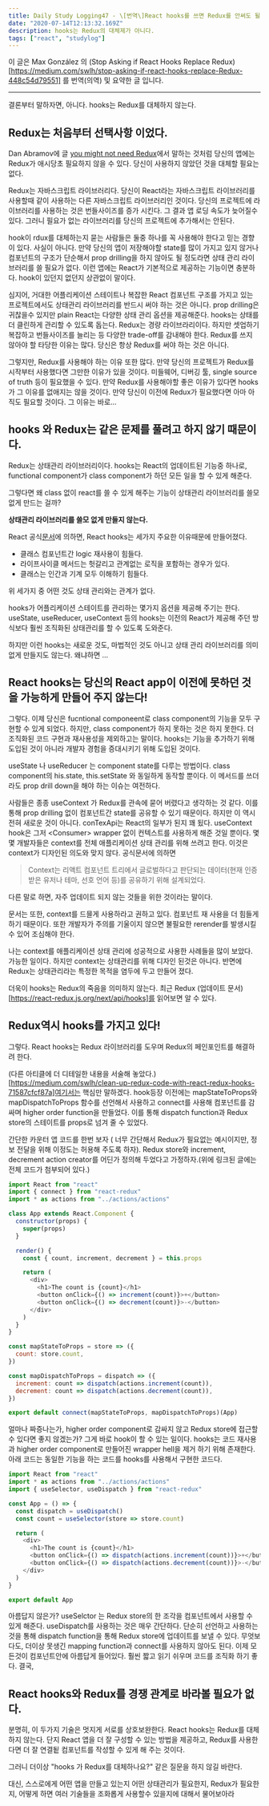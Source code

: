 ```yaml
---
title: Daily Study Logging47 - \[번역\]React hooks를 쓰면 Redux를 안써도 될까?
date: "2020-07-14T12:13:32.169Z"
description: hooks는 Redux의 대체제가 아니다.
tags: ["react", "studylog"]
---
```


이 글은 Max González 의 (Stop Asking if React Hooks Replace Redux)[https://medium.com/swlh/stop-asking-if-react-hooks-replace-Redux-448c54d79551] 를 번역(의역) 및 요약한 글 입니다.

---

결론부터 말하자면, 아니다. hooks는 Redux를 대체하지 않는다.

## Redux는 처음부터 선택사항 이었다.

Dan Abramov에 글 [you might not need Redux](https://medium.com/@dan_abramov/you-might-not-need-Redux-be46360cf367)에서 말하는 것처럼 당신의 앱에는 Redux가 애시당초 필요하지 않을 수 있다. 당신이 사용하지 않았던 것을 대체할 필요는 없다.

Redux는 자바스크립트 라이브러리다. 당신이 React라는 자바스크립트 라이브러리를 사용할때 같이 사용하는 다른 자바스크립트 라이브러리인 것이다. 당신의 프로젝트에 라이브러리를 사용하는 것은 번들사이즈를 증가 시킨다. 그 결과 앱 로딩 속도가 늦어질수 있다. 그러니 필요가 없는 라이브러리를 당신의 프로젝트에 추가해서는 안된다.

hook이 rdux를 대체하는지 묻는 사람들은 둘중 하나를 꼭 사용해야 한다고 믿는 경향이 있다. 사실이 아니다. 만약 당신의 앱이 저장해야할 state를 많이 가지고 있지 않거나 컴포넌트의 구조가 단순해서 prop drilling을 하지 않아도 될 정도라면 상태 관리 라이브러리를 쓸 필요가 없다. 이런 앱에는 React가 기본적으로 제공하는 기능이면 충분하다. hook이 있던지 없던지 상관없이 말이다.

심지어, 거대한 어플리케이션 스테이트나 복잡한 React 컴포넌트 구조를 가지고 있는 프로젝트에서도 상태관리 라이브러리를 반드시 써야 하는 것은 아니다. prop drilling은 귀찮을수 있지만 plain React는 다양한 상태 관리 옵션을 제공해준다. hooks는 상태를 더 클린하게 관리할 수 있도록 돕는다. Redux는 경량 라이브라리이다. 하지만 셋업하기 복잡하고 번들사이즈를 늘리는 등 다양한 trade-off를 감내해야 한다. Redux를 쓰지 않아야 할 타당한 이유는 많다. 당신은 항상 Redux를 써야 하는 것은 아니다.

그렇지만, Redux를 사용해야 하는 이유 또한 많다. 만약 당신의 프로젝트가 Redux를 시작부터 사용했다면 그만한 이유가 있을 것이다. 미들웨어, 디버깅 툴, single source of truth 등이 필요했을 수 있다. 만약 Redux를 사용해야할 좋은 이유가 있다면 hooks가 그 이유를 없애지는 않을 것이다. 만약 당신이 이전에 Redux가 필요했다면 아마 아직도 필요할 것이다. 그 이유는 바로...

## hooks 와 Redux는 같은 문제를 풀려고 하지 않기 때문이다.

Redux는 상태관리 라이브러리이다. hooks는 React의 업데이트된 기능중 하나로, functional component가 class component가 하던 모든 일을 할 수 있게 해준다.

그렇다면 왜 class 없이 react를 쓸 수 있게 해주는 기능이 상태관리 라이브러리를 쓸모 없게 만드는 걸까?

**상태관리 라이브러리를 쓸모 없게 만들지 않는다.**

React 공식[문서](https://reactjs.org/docs/hooks-intro.html)에 의하면, React hooks는 세가지 주요한 이유때문에 만들어졌다.

- 클래스 컴포넌트간 logic 재사용이 힘들다.
- 라이프사이클 메서드는 헛갈리고 관계없는 로직을 포함하는 경우가 있다.
- 클래스는 인간과 기계 모두 이해하기 힘들다.

위 세가지 중 어떤 것도 상태 관리와는 관계가 없다.

hooks가 어플리케이션 스테이트를 관리하는 몇가지 옵션을 제공해 주기는 한다. useState, useReducer, useContext 등의 hooks는 이전의 React가 제공해 주던 방식보다 훨씬 조직화된 상태관리를 할 수 있도록 도와준다.

하지만 이런 hooks는 새로운 것도, 마법적인 것도 아니고 상태 관리 라이브러리를 의미 없게 만들지도 않는다. 왜냐하면 ...

## React hooks는 당신의 React app이 이전에 못하던 것을 가능하게 만들어 주지 않는다!

그렇다. 이제 당신은 fucntional componeent로 class component의 기능을 모두 구현할 수 있게 되었다. 하지만, class component가 하지 못하는 것은 하지 못한다. 더 조직화된 코드 구현과 재사용성을 제외하고는 말이다. hooks는 기능을 추가하기 위해 도입된 것이 아니라 개발자 경험을 증대시키기 위해 도입된 것이다.

useState 나 useReducer 는 component state를 다루는 방법이다. class component의 his.state, this.setState 와 동일하게 동작할 뿐이다. 이 메서드를 쓰더라도 prop drill down을 해야 하는 이슈는 여전하다.

사람들은 종종 useContext 가 Redux를 관속에 묻어 버렸다고 생각하는 것 같다. 이를 통해 prop drilling 없이 컴포넌트간 state를 공유할 수 있기 때문이다. 하지만 이 역시 전혀 새로운 것이 아니다. conTexApi는 React의 일부가 된지 꽤 됬다. useContext hook은 그저 \<Consumer> wrapper 없이 컨텍스트를 사용하게 해준 것일 뿐이다. 몇 몇 개발자들은 context를 전체 애플리케이션 상태 관리를 위해 쓰려고 한다. 이것은 context가 디자인된 의도와 맞지 않다. 공식문서에 의하면

> Context는 리액트 컴포넌트 트리에서 글로벌하다고 판단되는 데이터(현재 인증받은 유저나 테마, 선호 언어 등)를 공유하기 위해 설계되었다.

다른 말로 하면, 자주 업데이트 되지 않는 것들을 위한 것이라는 말이다.

문서는 또한, context를 드믈게 사용하라고 권하고 있다. 컴포넌트 재 사용을 더 힘들게 하기 때문이다. 또한 개발자가 주의를 기울이지 않으면 불필요한 rerender를 발생시킬 수 있어 조심해야 한다.

나는 context를 애플리케이션 상태 관리에 성공적으로 사용한 사례들을 많이 보았다. 가능한 일이다. 하지만 context는 상태관리를 위해 디자인 된것은 아니다. 반면에 Redux는 상태관리라는 특정한 목적을 염두에 두고 만들어 졌다.

더욱이 hooks는 Redux의 죽음을 의미하지 않는다. 최근 Redux (업데이트 문서)[https://react-redux.js.org/next/api/hooks]를 읽어보면 알 수 있다.

## Redux역시 hooks를 가지고 있다!

그렇다. React hooks는 Redux 라이브러리를 도우며 Redux의 페인포인트를 해결하려 한다.

(다른 아티클에 더 디테일한 내용을 서술해 놓았다.)[https://medium.com/swlh/clean-up-redux-code-with-react-redux-hooks-71587cfcf87a]여기서는 핵심만 말하겠다. hook등장 이전에는 mapStateToProps와 mapDispatchToProps 함수를 선언해서 사용하고 connect를 사용해 컴포넌트를 감싸며 higher order function을 만들었다. 이를 통해 dispatch function과 Redux store의 스테이트를 props로 넘겨 줄 수 있었다.

간단한 카운터 앱 코드를 한번 보자 ( 너무 간단해서 Redux가 필요없는 예시이지만, 정보 전달을 위해 이정도는 허용해 주도록 하자). Redux store와 increment, decrement action creator를 어딘가 정의해 두었다고 가정하자.(위에 링크된 글에는 전체 코드가 첨부되어 있다.)

```javascript
import React from "react"
import { connect } from "react-redux"
import * as actions from "../actions/actions"

class App extends React.Component {
  constructor(props) {
    super(props)
  }

  render() {
    const { count, increment, decrement } = this.props

    return (
      <div>
        <h1>The count is {count}</h1>
        <button onClick={() => increment(count)}>+</button>
        <button onClick={() => decrement(count)}>-</button>
      </div>
    )
  }
}

const mapStateToProps = store => ({
  count: store.count,
})

const mapDispatchToProps = dispatch => ({
  increment: count => dispatch(actions.increment(count)),
  decrement: count => dispatch(actions.decrement(count)),
})

export default connect(mapStateToProps, mapDispatchToProps)(App)
```

얼마나 짜증나는가, higher order component로 감싸지 않고 Redux store에 접근할 수 있다면 좋지 않겠는가? 그게 바로 hook이 할 수 있는 일이다. hooks는 코드 재사용과 higher order component로 만들어진 wrapper hell을 제거 하기 위해 존재한다. 아래 코드는 동일한 기능을 하는 코드를 hooks를 사용해서 구현한 코드다.

```javascript
import React from "react"
import * as actions from "../actions/actions"
import { useSelector, useDispatch } from "react-redux"

const App = () => {
  const dispatch = useDispatch()
  const count = useSelector(store => store.count)

  return (
    <div>
      <h1>The count is {count}</h1>
      <button onClick={() => dispatch(actions.increment(count))}>+</button>
      <button onClick={() => dispatch(actions.decrement(count))}>-</button>
    </div>
  )
}

export default App
```

아름답지 않은가? useSelctor 는 Redux store의 한 조각을 컴포넌트에서 사용할 수 있게 해준다. useDispatch를 사용하는 것은 매우 간단하다. 단순히 선언하고 사용하는 것을 통해 dispatch function을 통해 Redux store에 업데이트를 보낼 수 있다. 무엇보다도, 더이상 못생긴 mapping function과 connect를 사용하지 않아도 된다. 이제 모든것이 컴포넌트안에 아름답게 들어있다. 훨씬 짧고 읽기 쉬우며 코드를 조직화 하기 좋다. 결국,

## React hooks와 Redux를 경쟁 관계로 바라볼 필요가 없다.

분명히, 이 두가지 기술은 멋지게 서로를 상호보완한다. React hooks는 Redux를 대체하지 않는다. 단지 React 앱을 더 잘 구성할 수 있는 방법을 제공하고, Redux를 사용한다면 더 잘 연결됱 컴포넌트를 작성할 수 있게 해 주는 것이다.

그러니 더이상 "hooks 가 Redux를 대체하나요?" 같은 질문을 하지 않길 바란다.

대신, 스스로에게 어떤 앱을 만들고 있는지 어떤 상태관리가 필요한지, Redux가 필요한지, 어떻게 하면 여러 기술들을 조화롭게 사용할수 있을지에 대해서 물어보아라
